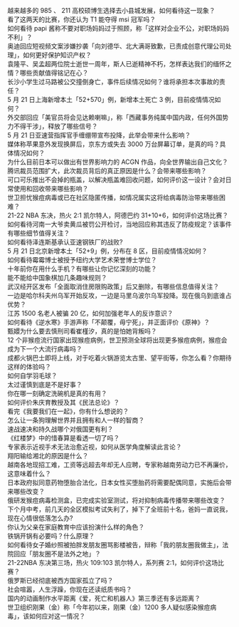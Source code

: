 越来越多的 985 、 211 高校硕博生选择去小县城发展，如何看待这一现象？  
看了这两天的比赛，你还认为 T1 能夺得 msi 冠军吗？  
如何看待 papi 酱称不要对职场妈妈过于照顾，称「这样对企业不公，对职场妈妈不利」？  
奥迪回应短视频文案涉嫌抄袭「向刘德华、北大满哥致歉，已责成创意代理公司处理」，如何更好保护知识产权？  
袁隆平、吴孟超两位院士逝世一周年，斯人已逝精神不朽，怎样表达我们的缅怀之情？哪些贡献值得铭记在心？  
长沙小学生过马路被公交撞倒身亡，事件后续情况如何？谁将承担本次事故的责任？  
5 月 21 日上海新增本土「52+570」例，新增本土死亡 3 例，目前疫情情况如何？  
外交部回应「美官员将会见达赖喇嘛」，称「西藏事务纯属中国内政，任何外国势力不得干涉」，释放了哪些信号？  
5 月 21 日亚速营指挥官手缠绷带宣布投降，此举会带来什么影响？  
媒体称苹果意外发现换屏后，京东方或失去 3000 万台屏幕订单，是真的吗？具体情况如何？  
为什么目前日本可以做出有世界影响力的 ACGN 作品，向全世界输出自己文化？  
腾讯裁员范围扩大，此次裁员背后的真正原因是什么？会带来哪些影响？  
可口可乐推出不会掉的瓶盖，以解决瓶盖难回收问题，如何评价这一设计？会对日常使用和回收带来哪些影响？  
世卫担忧猴痘病毒或已在社区隐匿传播，如情况属实这将给病毒防治带来哪些困难？  
21-22 NBA 东决，热火 2:1 凯尔特人，阿德巴约 31+10+6，如何评价这场比赛？  
如何看待河南一大爷卖黄瓜被罚公开检讨，当地回应称其违反了防疫规定？该事件有哪些细节值得关注？  
如何看待泽连斯基承认亚速钢铁厂的战败?  
5 月 21 日北京新增本土「52+9」例，分布在 8 区，目前疫情情况如何？  
如何看待霉霉博士被授予纽约大学艺术荣誉博士学位？  
十年前你在用什么手机？有哪些让你记忆深刻的功能？  
能不能给中国象棋加几条趣味规则？  
武汉经开区发布「全面取消住房限购政策」后又删除，有哪些信息值得关注？  
一边是哈尔科夫州乌军开始反攻，一边是马里乌波尔乌军投降。现在俄乌到底谁占优势？  
江苏 1500 名老人被骗 20 亿，如何加强老年人的反诈意识？  
如何看待《逆水寒》手游声称「不颠覆，毋宁死」，并正面评价《原神》？  
甄嬛为什么要去慎刑司看崔槿汐，真的是怕她背叛吗？  
12 个非猴痘流行国家出现猴痘病例，世卫预测全球将出现更多猴痘病例，猴痘会成为下一个大流行病毒吗？  
成都火锅巴士即将上线，对于吃着火锅游览太古里、望平街等，你怎么看？你期待这样的体验吗？  
如何自学羽毛球？  
太过谨慎到底是不是好事？  
你在哪一刻确定洗碗机是真的有用？  
如何评价朱庆育教授及其《民法总论》？  
看完《我要我们在一起》，你有什么想说的？  
怎么让一条狗理解世界并且拥有和人一样的智商？  
速战速决和持久战哪个对俄国更有利？  
《红楼梦》中的惜春算是看透一切了吗？  
专家表示近视手术无法治愈近视，如何从医学角度解读此言论？  
翔阳输给湘北的原因是什么？  
越南各地现招工难，工资等远超去年却无人应聘，专家称越南劳动力已不再廉价，这意味着什么？  
日本政府拟同意药物堕胎合法化，日本女性买堕胎药将需要配偶同意，实施后会带来哪些改变？  
俄研发猴痘病毒检测盒，已完成实验室测试，将对抑制病毒传播带来哪些改变？  
下个月中考，前几天的全区模拟考试失利了，掉下了全班前十名，爸妈一直说我，现在心情很低落怎么办?  
你认为父亲在家庭教育中应该扮演什么样的角色？  
铁锅开锅有必要吗？什么原理？  
如何看待女子婚纱照被拍胖发朋友圈骂影楼被告，辩称「我的朋友圈我做主」，法院回应「朋友圈不是法外之地」？  
21-22NBA 东决第三场，热火 109:103 凯尔特人，系列赛 2:1，如何评价这场比赛？  
俄罗斯已经彻底被西方国家孤立了吗？  
社会喧嚣，人生浮躁，你现在还读纸质书吗？  
国内的动画制作水平距离《爱，死亡和机器人》第三季还有多远距离？  
世卫组织刚果（金）称「今年初以来，刚果（金）1200 多人疑似感染猴痘病毒」，该如何应对这一情况？  
